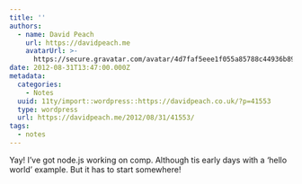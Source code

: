 ```yaml
---
title: ''
authors:
  - name: David Peach
    url: https://davidpeach.me
    avatarUrl: >-
      https://secure.gravatar.com/avatar/4d7faf5eee1f055a85788c44936b8995eaab6dfb004e7854ec747ccb272e91ee?s=96&d=mm&r=g
date: 2012-08-31T13:47:00.000Z
metadata:
  categories:
    - Notes
  uuid: 11ty/import::wordpress::https://davidpeach.co.uk/?p=41553
  type: wordpress
  url: https://davidpeach.me/2012/08/31/41553/
tags:
  - notes
---
```

Yay! I’ve got node.js working on comp. Although tis early days with a ‘hello world’ example. But it has to start somewhere!
